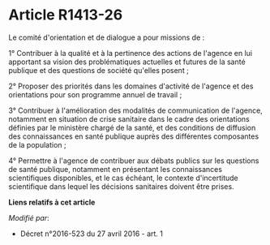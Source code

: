 # Article R1413-26

Le comité d'orientation et de dialogue a pour missions de : 

1° Contribuer à la qualité et à la pertinence des actions de l'agence en lui apportant sa vision des problématiques actuelles
et futures de la santé publique et des questions de société qu'elles posent ; 

2° Proposer des priorités dans les domaines d'activité de l'agence et des orientations pour son programme annuel de
travail ; 

3° Contribuer à l'amélioration des modalités de communication de l'agence, notamment en situation de crise sanitaire dans le
cadre des orientations définies par le ministère chargé de la santé, et des conditions de diffusion des connaissances en
santé publique auprès des différentes composantes de la population ; 

4° Permettre à l'agence de contribuer aux débats publics sur les questions de santé publique, notamment en présentant les
connaissances scientifiques disponibles, et le cas échéant, le contexte d'incertitude scientifique dans lequel les décisions
sanitaires doivent être prises.

**Liens relatifs à cet article**

_Modifié par_:

  - Décret n°2016-523 du 27 avril 2016 - art. 1
